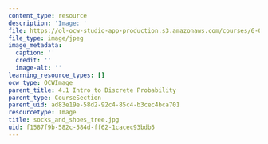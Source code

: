 ```yaml
---
content_type: resource
description: 'Image: '
file: https://ol-ocw-studio-app-production.s3.amazonaws.com/courses/6-042j-mathematics-for-computer-science-spring-2015/f1587f9b582c584dff621cacec93bdb5_socks_and_shoes_tree.jpg
file_type: image/jpeg
image_metadata:
  caption: ''
  credit: ''
  image-alt: ''
learning_resource_types: []
ocw_type: OCWImage
parent_title: 4.1 Intro to Discrete Probability
parent_type: CourseSection
parent_uid: ad83e19e-58d2-92c4-85c4-b3cec4bca701
resourcetype: Image
title: socks_and_shoes_tree.jpg
uid: f1587f9b-582c-584d-ff62-1cacec93bdb5
---
```

